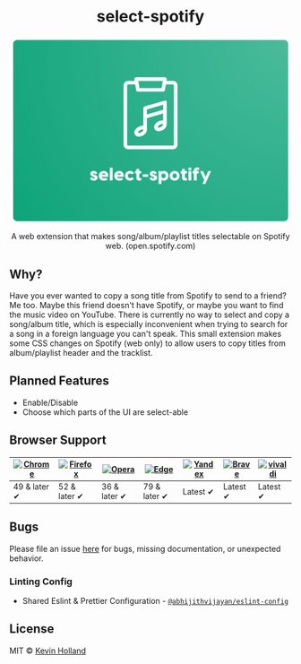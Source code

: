 <h1 align="center">select-spotify</h1>
<img align="center" src="doc/images/logo.png">
<p align="center">A web extension that makes song/album/playlist titles selectable on Spotify web. (open.spotify.com)</p>

## Why?
Have you ever wanted to copy a song title from Spotify to send to a friend? Me too. Maybe this friend doesn't have Spotify, or maybe you want to find the music video on YouTube. There is currently no way to select and copy a song/album title, which is especially inconvenient when trying to search for a song in a foreign language you can't speak. This small extension makes some CSS changes on Spotify (web only) to allow users to copy titles from album/playlist header and the tracklist.

## Planned Features
- Enable/Disable
- Choose which parts of the UI are select-able

## Browser Support

| [![Chrome](https://raw.github.com/alrra/browser-logos/master/src/chrome/chrome_48x48.png)](/) | [![Firefox](https://raw.github.com/alrra/browser-logos/master/src/firefox/firefox_48x48.png)](/) | [![Opera](https://raw.github.com/alrra/browser-logos/master/src/opera/opera_48x48.png)](/) | [![Edge](https://raw.github.com/alrra/browser-logos/master/src/edge/edge_48x48.png)](/) | [![Yandex](https://raw.github.com/alrra/browser-logos/master/src/yandex/yandex_48x48.png)](/) | [![Brave](https://raw.github.com/alrra/browser-logos/master/src/brave/brave_48x48.png)](/) | [![vivaldi](https://raw.github.com/alrra/browser-logos/master/src/vivaldi/vivaldi_48x48.png)](/) |
--------------------------------------------------------------------------------------------------------------------------------------------------------------------------- | --------------------------------------------------------------------------------------------------------------------------------------------- | ------------------------------------------------------------------------------------------------------------------------ | --------------------------------------------------------------------------------------------------------------------------------------------------------------------------- | ------------------------------------------------------------------------------------------------------------------------------------------------------------------------ | ------------------------------------------------------------------------------------------------------------------------------------------------------------------------------ |------------------------------------------------------------------------------------------------------------------------------------------------------------------------------ |
| 49 & later ✔ | 52 & later ✔ | 36 & later ✔ | 79 & later ✔ | Latest ✔ | Latest ✔ | Latest ✔


## Bugs

Please file an issue [here](https://github.com/kholland950/select-spotify/issues/new) for bugs, missing documentation, or unexpected behavior.

### Linting Config

- Shared Eslint & Prettier Configuration - [`@abhijithvijayan/eslint-config`](https://www.npmjs.com/package/@abhijithvijayan/eslint-config)

## License

MIT © [Kevin Holland](https://kevinholland.me)

